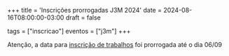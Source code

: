 +++
title = 'Inscrições prorrogadas J3M 2024'
date = 2024-08-16T08:00:00-03:00
draft = false

tags = ["inscricao"]
eventos = ["j3m"]
+++

Atenção, a data para [inscrição de trabalhos](https://forms.gle/rMwEZzCqnyYpZavE9) foi prorrogada até o dia 06/09